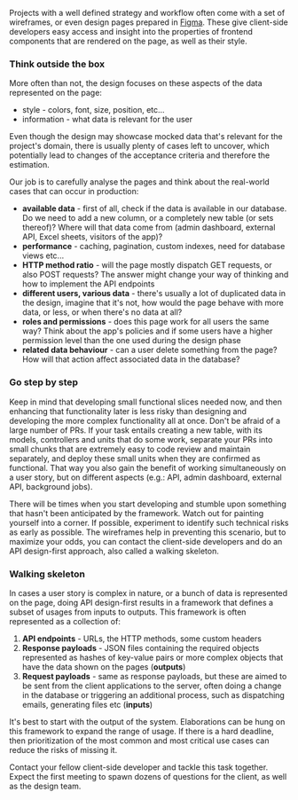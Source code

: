Projects with a well defined strategy and workflow often come with a set of wireframes, or even design pages prepared in [Figma](www.figma.com). These give client-side developers easy access and insight into the properties of frontend components that are rendered on the page, as well as their style.

### Think outside the box
More often than not, the design focuses on these aspects of the data represented on the page:

* style - colors, font, size, position, etc...
* information - what data is relevant for the user

Even though the design may showcase mocked data that's relevant for the project's domain, there is usually plenty of cases left to uncover, which potentially lead to changes of the acceptance criteria and therefore the estimation.

Our job is to carefully analyse the pages and think about the real-world cases that can occur in production:

* **available data** - first of all, check if the data is available in our database. Do we need to add a new column, or a completely new table (or sets thereof)? Where will that data come from (admin dashboard, external API, Excel sheets, visitors of the app)?
* **performance** - caching, pagination, custom indexes, need for database views etc...
* **HTTP method ratio** - will the page mostly dispatch GET requests, or also POST requests? The answer might change your way of thinking and how to implement the API endpoints
* **different users, various data** - there's usually a lot of duplicated data in the design, imagine that it's not, how would the page behave with more data, or less, or when there's no data at all?
* **roles and permissions** - does this page work for all users the same way? Think about the app's policies and if some users have a higher permission level than the one used during the design phase
* **related data behaviour** - can a user delete something from the page? How will that action affect associated data in the database?

### Go step by step
Keep in mind that developing small functional slices needed now, and then enhancing that functionality later is less risky than designing and developing the more complex functionality all at once. Don't be afraid of a large number of PRs. If your task entails creating a new table, with its models, controllers and units that do some work, separate your PRs into small chunks that are extremely easy to code review and maintain separately, and deploy these small units when they are confirmed as functional. That way you also gain the benefit of working simultaneously on a user story, but on different aspects (e.g.: API, admin dashboard, external API, background jobs).

There will be times when you start developing and stumble upon something that hasn't been anticipated by the framework. Watch out for painting yourself into a corner. If possible, experiment to identify such technical risks as early as possible. The wireframes help in preventing this scenario, but to maximize your odds, you can contact the client-side developers and do an API design-first approach, also called a walking skeleton.

### Walking skeleton
In cases a user story is complex in nature, or a bunch of data is represented on the page, doing API design-first results in a framework that defines a subset of usages from inputs to outputs. This framework is often represented as a collection of:

1. **API endpoints** - URLs, the HTTP methods, some custom headers
2. **Response payloads** - JSON files containing the required objects represented as hashes of key-value pairs or more complex objects that have the data shown on the pages (__outputs__)
3. **Request payloads** - same as response payloads, but these are aimed to be sent from the client applications to the server, often doing a change in the database or triggering an additional process, such as dispatching emails, generating files etc (__inputs__)

It's best to start with the output of the system. Elaborations can be hung on this framework to expand the range of usage. If there is a hard deadline, then prioritization of the most common and most critical use cases can reduce the risks of missing it.

Contact your fellow client-side developer and tackle this task together. Expect the first meeting to spawn dozens of questions for the client, as well as the design team.
